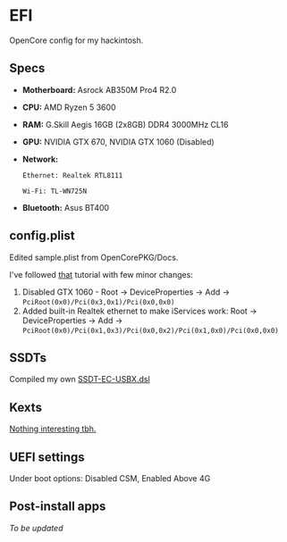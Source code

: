 # EFI
OpenCore config for my hackintosh.

## Specs
* **Motherboard:**  Asrock AB350M Pro4 R2.0

* **CPU:** AMD Ryzen 5 3600

* **RAM:** G.Skill Aegis 16GB (2x8GB) DDR4 3000MHz CL16

* **GPU:** NVIDIA GTX 670, NVIDIA GTX 1060 (Disabled)

* **Network:**

      Ethernet: Realtek RTL8111

      Wi-Fi: TL-WN725N

* **Bluetooth:** Asus BT400

## config.plist

Edited sample.plist from OpenCorePKG/Docs.

I've followed [that](https://khronokernel-2.gitbook.io/opencore-vanilla-desktop-guide/amd-config.plist/amd-config) tutorial with few minor changes:

1. Disabled GTX 1060 - Root -> DeviceProperties -> Add -> `PciRoot(0x0)/Pci(0x3,0x1)/Pci(0x0,0x0)`
2. Added built-in Realtek ethernet to make iServices work: Root -> DeviceProperties -> Add -> `PciRoot(0x0)/Pci(0x1,0x3)/Pci(0x0,0x2)/Pci(0x1,0x0)/Pci(0x0,0x0)`

## SSDTs

Compiled my own [SSDT-EC-USBX.dsl](https://github.com/yungtry/EFI/blob/master/EFI/OC/ACPI/SSDT-EC-USBX.dsl)

## Kexts

[Nothing interesting tbh.](https://github.com/yungtry/EFI/tree/master/EFI/OC/Kexts)

## UEFI settings

Under boot options: Disabled CSM, Enabled Above 4G

## Post-install apps

*To be updated*
